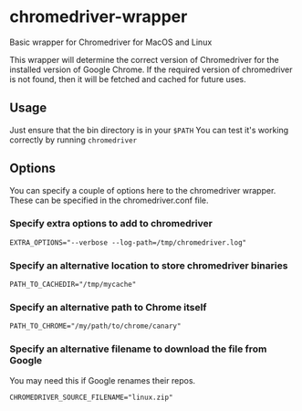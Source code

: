 # chromedriver-wrapper
Basic wrapper for Chromedriver for MacOS and Linux

This wrapper will determine the correct version of Chromedriver for the installed version of Google Chrome.
If the required version of chromedriver is not found, then it will be fetched and cached for future uses.

## Usage
Just ensure that the bin directory is in your `$PATH`
You can test it's working correctly by running `chromedriver`

## Options
You can specify a couple of options here to the chromedriver wrapper. These can be specified in the chromedriver.conf file.

### Specify extra options to add to chromedriver
```
EXTRA_OPTIONS="--verbose --log-path=/tmp/chromedriver.log"
```

### Specify an alternative location to store chromedriver binaries
```
PATH_TO_CACHEDIR="/tmp/mycache"
```

### Specify an alternative path to Chrome itself
```
PATH_TO_CHROME="/my/path/to/chrome/canary"
```

### Specify an alternative filename to download the file from Google
You may need this if Google renames their repos.
```
CHROMEDRIVER_SOURCE_FILENAME="linux.zip"
```
